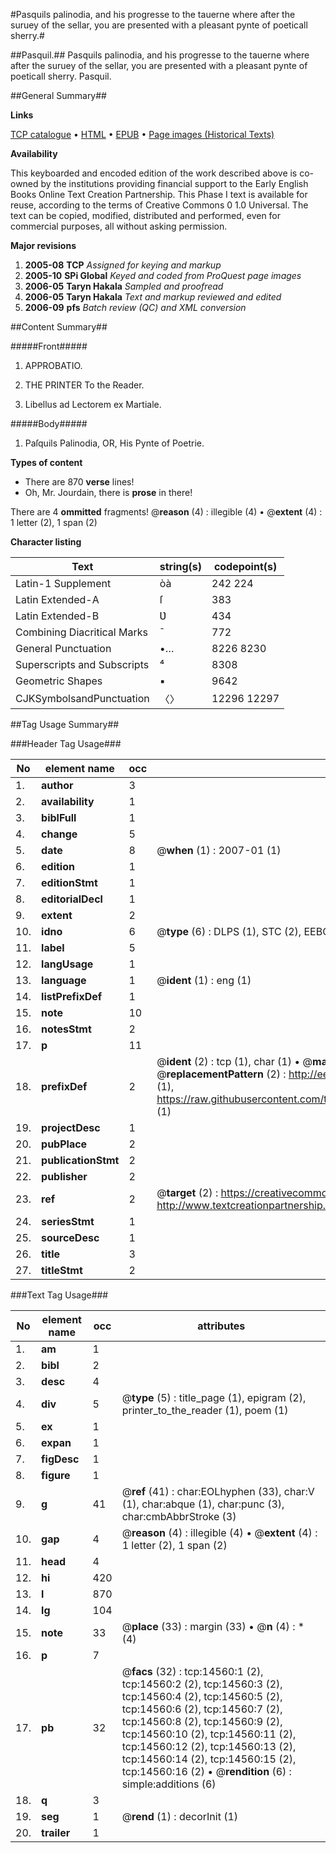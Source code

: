 #Pasquils palinodia, and his progresse to the tauerne where after the suruey of the sellar, you are presented with a pleasant pynte of poeticall sherry.#

##Pasquil.##
Pasquils palinodia, and his progresse to the tauerne where after the suruey of the sellar, you are presented with a pleasant pynte of poeticall sherry.
Pasquil.

##General Summary##

**Links**

[TCP catalogue](http://www.ota.ox.ac.uk/tcp/)  • 
[HTML](http://tei.it.ox.ac.uk/tcp/Texts-HTML/free/A68/A68557.html)  • 
[EPUB](http://tei.it.ox.ac.uk/tcp/Texts-EPUB/free/A68/A68557.epub) • 
[Page images (Historical Texts)](https://data.historicaltexts.jisc.ac.uk/view?pubId=eebo-99849415e&pageId=eebo-99849415e-14560-1)

**Availability**

This keyboarded and encoded edition of the
	       work described above is co-owned by the institutions
	       providing financial support to the Early English Books
	       Online Text Creation Partnership. This Phase I text is
	       available for reuse, according to the terms of Creative
	       Commons 0 1.0 Universal. The text can be copied,
	       modified, distributed and performed, even for
	       commercial purposes, all without asking permission.

**Major revisions**

1. __2005-08__ __TCP__ *Assigned for keying and markup*
1. __2005-10__ __SPi Global__ *Keyed and coded from ProQuest page images*
1. __2006-05__ __Taryn Hakala__ *Sampled and proofread*
1. __2006-05__ __Taryn Hakala__ *Text and markup reviewed and edited*
1. __2006-09__ __pfs__ *Batch review (QC) and XML conversion*

##Content Summary##

#####Front#####

1. APPROBATIO.

1. THE PRINTER To the Reader.

1. Libellus ad Lectorem ex Martiale.

#####Body#####

1. Paſquils Palinodia, OR, His Pynte of Poetrie.

**Types of content**

  * There are 870 **verse** lines!
  * Oh, Mr. Jourdain, there is **prose** in there!

There are 4 **ommitted** fragments! 
 @__reason__ (4) : illegible (4)  •  @__extent__ (4) : 1 letter (2), 1 span (2)

**Character listing**


|Text|string(s)|codepoint(s)|
|---|---|---|
|Latin-1 Supplement|òà|242 224|
|Latin Extended-A|ſ|383|
|Latin Extended-B|Ʋ|434|
|Combining             Diacritical Marks|̄|772|
|General Punctuation|•…|8226 8230|
|Superscripts             and Subscripts|⁴|8308|
|Geometric Shapes|▪|9642|
|CJKSymbolsandPunctuation|〈〉|12296 12297|

##Tag Usage Summary##

###Header Tag Usage###

|No|element name|occ|attributes|
|---|---|---|---|
|1.|__author__|3||
|2.|__availability__|1||
|3.|__biblFull__|1||
|4.|__change__|5||
|5.|__date__|8| @__when__ (1) : 2007-01 (1)|
|6.|__edition__|1||
|7.|__editionStmt__|1||
|8.|__editorialDecl__|1||
|9.|__extent__|2||
|10.|__idno__|6| @__type__ (6) : DLPS (1), STC (2), EEBO-CITATION (1), PROQUEST (1), VID (1)|
|11.|__label__|5||
|12.|__langUsage__|1||
|13.|__language__|1| @__ident__ (1) : eng (1)|
|14.|__listPrefixDef__|1||
|15.|__note__|10||
|16.|__notesStmt__|2||
|17.|__p__|11||
|18.|__prefixDef__|2| @__ident__ (2) : tcp (1), char (1)  •  @__matchPattern__ (2) : ([0-9\-]+):([0-9IVX]+) (1), (.+) (1)  •  @__replacementPattern__ (2) : http://eebo.chadwyck.com/downloadtiff?vid=$1&page=$2 (1), https://raw.githubusercontent.com/textcreationpartnership/Texts/master/tcpchars.xml#$1 (1)|
|19.|__projectDesc__|1||
|20.|__pubPlace__|2||
|21.|__publicationStmt__|2||
|22.|__publisher__|2||
|23.|__ref__|2| @__target__ (2) : https://creativecommons.org/publicdomain/zero/1.0/ (1), http://www.textcreationpartnership.org/docs/. (1)|
|24.|__seriesStmt__|1||
|25.|__sourceDesc__|1||
|26.|__title__|3||
|27.|__titleStmt__|2||


###Text Tag Usage###

|No|element name|occ|attributes|
|---|---|---|---|
|1.|__am__|1||
|2.|__bibl__|2||
|3.|__desc__|4||
|4.|__div__|5| @__type__ (5) : title_page (1), epigram (2), printer_to_the_reader (1), poem (1)|
|5.|__ex__|1||
|6.|__expan__|1||
|7.|__figDesc__|1||
|8.|__figure__|1||
|9.|__g__|41| @__ref__ (41) : char:EOLhyphen (33), char:V (1), char:abque (1), char:punc (3), char:cmbAbbrStroke (3)|
|10.|__gap__|4| @__reason__ (4) : illegible (4)  •  @__extent__ (4) : 1 letter (2), 1 span (2)|
|11.|__head__|4||
|12.|__hi__|420||
|13.|__l__|870||
|14.|__lg__|104||
|15.|__note__|33| @__place__ (33) : margin (33)  •  @__n__ (4) : * (4)|
|16.|__p__|7||
|17.|__pb__|32| @__facs__ (32) : tcp:14560:1 (2), tcp:14560:2 (2), tcp:14560:3 (2), tcp:14560:4 (2), tcp:14560:5 (2), tcp:14560:6 (2), tcp:14560:7 (2), tcp:14560:8 (2), tcp:14560:9 (2), tcp:14560:10 (2), tcp:14560:11 (2), tcp:14560:12 (2), tcp:14560:13 (2), tcp:14560:14 (2), tcp:14560:15 (2), tcp:14560:16 (2)  •  @__rendition__ (6) : simple:additions (6)|
|18.|__q__|3||
|19.|__seg__|1| @__rend__ (1) : decorInit (1)|
|20.|__trailer__|1||
